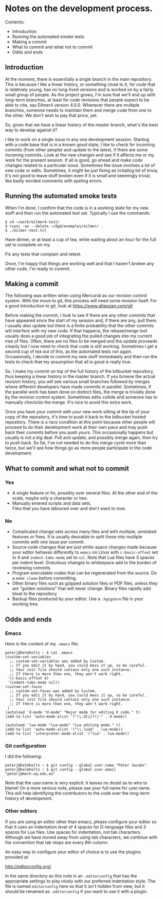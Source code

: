 # Notes on the development process.

Contents:

* Introduction
* Running the automated smoke tests
* Making a commit
* What to commit and what not to commit
* Odds and ends

## Introduction

At the moment, there is essentially a single branch in the main repository. 
This is because I like a linear history, or something close to it, 
for code that is relatively young, has no long-lived versions and 
is worked on by a fairly small group of people. 
As the project grows, I'm sure that we'll end up with long-term branches, 
at least for code revisions that people expect to be able to cite, 
say Eilmer4 version 4.0.0. 
Whenever there are multiple branches, someone needs to maintain them 
and merge code from one to the other. 
We don't wish to pay that price, yet.

So, given that we have a linear history of the master branch, 
what's the best way to develop against it?

I like to work on a single issue in any one development session. 
Starting with a code base that is in a known good state, 
I like to check for incoming commits (from other people) and 
update to the latest, if there are some incoming commits. 
Look at the new changes and see if it affects me or my work 
for the present session. 
If all is good, go ahead and make code changes 
related to a particular issue. 
Sometimes the issue involves a lot of new code or edits. 
Sometimes, it might be just fixing an irritating bit of trivia; 
it's not good to leave stuff broken even if it is small and 
seemingly trivial, like badly worded comments with speling errors.

## Running the automated smoke tests

When I'm done, I confirm that the code is in a working state 
for my new stuff and then run the automated test set. 
Typically I use the commands:

    $ cd ~/work/eilmer4-test/
    $ rsync -av --delete ~/dgd/examples/eilmer/ .
    $ ./eilmer-test.tcl

Have dinner, or at least a cup of tea, while waiting about an hour 
for the full set to complete on my.

Fix any tests that complain and retest.

Once, I'm happy that things are working well and 
that I haven't broken any other code, I'm ready to commit.

## Making a commit

The following was written when using Mercurial
as our revision control system.
With the move to git, this process will need some revision itself.
For a good introduction to git, look at https://www.atlassian.com/git

Before making the commit, I look to see if there are any other commits 
that have appeared since the start of my session and, 
if there are any, pull them.
I usually also update but there is a finite probability that 
the other commits will interfere with my new code.
If that happens, the rebase/merge tool usually does a good job 
of integrating the pulled changes into my current tree of files.
Often, there are no files to be merged and the update proceeds cleanly 
but I now need to check that code is still working.
Sometimes I get a second cup of tea out of this, 
as the automated tests run again.
Occasionally, I decide to commit my new stuff immediately and 
then run the tests to check that my assumption that all is good 
is really true.

So, I make my commit on top of the full history of the bitbucket repository,
thus keeping a linear history in the master branch.
If you browse the actual revision history, you will see 
various small branches followed by merges where 
different developers have made commits in parallel.
Sometimes, if the parallel work has been done on distinct files, 
the merge is trivially done by the revision control system.
Sometimes edits collide and someone has to manually check/do the merge.
It's nice to avoid this extra work.

Once you have your commit with your new work sitting at the tip of your 
copy of the repository, it's time to push it back to 
the bitbucket hosted repository.
There is a race condition at this point because other people will 
proceed to do their development work at their own pace and 
may push back their commits before you push yours.
This occasionally happens but usually is not a big deal.
Pull and update, and possibly merge again, then try to push back.
So far, I've not needed to do this merge cycle more than twice, 
but we'll see how things go as more people participate in the code development.

## What to commit and what not to commit

### Yes

* A single feature or fix, possibly over several files.
At the other end of the scale, maybe only a character or two.
* Manually entered scripts and data sets.  
Files that you have laboured over and don't want to lose.

### No

* Complicated change sets across many files and with multiple, 
unrelated features or fixes.  It is usually desirable to split 
these into multiple commits with one issue per commit.
* Source code changes that are just white-space changes made because
your editor behaves differently to `emacs` on Linux 
with `c-basic-offset` set to 4 and `indent-tabs-mode` set to `nil`.
Note that Lua files have 3 spaces per indent level.
Gratuitous changes to whitespace add to the burden of reviewing commits.
* Program executable codes that can be regenerated from the source.
Do a `make clean` before committing.
* Other binary files such as gzipped solution files or PDF files,
unless they are "golden solutions" that will never change.
Binary files rapidly add bloat to the repository.
* Backup files produced by your editor.  Use a `.hgignore` file in your
working tree.

## Odds and ends

### Emacs
Here is the content of my `.emacs` file:

    peterj@helmholtz ~ $ cat .emacs
    (custom-set-variables
      ;; custom-set-variables was added by Custom.
      ;; If you edit it by hand, you could mess it up, so be careful.
      ;; Your init file should contain only one such instance.
      ;; If there is more than one, they won't work right.
     '(c-basic-offset 4)
     '(indent-tabs-mode nil))
    (custom-set-faces
      ;; custom-set-faces was added by Custom.
      ;; If you edit it by hand, you could mess it up, so be careful.
      ;; Your init file should contain only one such instance.
      ;; If there is more than one, they won't work right.
     )
    (autoload 'd-mode "d-mode" "Major mode for editing D code." t)
    (add-to-list 'auto-mode-alist '("\\.d[i]?\\'" . d-mode))
    
    (autoload 'lua-mode "lua-mode" "Lua editing mode." t)
    (add-to-list 'auto-mode-alist '("\\.lua$" . lua-mode))
    (add-to-list 'interpreter-mode-alist '("lua" . lua-mode))

### Git configuration
I did the following:

    peterj@helmholtz ~ $ git config --global user.name "Peter Jacobs"
    peterj@helmholtz ~ $ git config --global user.email "peterj@mech.uq.edu.au"

Note that the user.name is very explicit: it leaves no doubt as
to who to blame!
On a more serious note, please use your full name for user.name.
This will help identifying the contributors to the code over 
the long-term history of development.

### Other editors
If you are using an editor other than emacs, please configure your editor 
so that it uses an indentation level of 4 spaces for D-language files
and 3 spaces for Lua files.
Use spaces for indentation, not tab characters.
Although we have moved away from using tab characters, 
we continue with the convention that tab stops are every 8th column.

An easy way to configure your editor of choice
is to use the plugins provided at:

http://editorconfig.org/

In the same directory as this note is an `.editorconfig` that
has the appropriate settings to play nicely with our preferred
indentation style. The file is named `editorconfig` here so
that it isn't hidden from view, but it should be renamed as
`.editorconfig` if you want to use it with a plugin.
